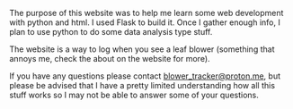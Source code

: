 The purpose of this website was to help me learn some web development with python and html. I used Flask to build it. Once I gather enough info, I plan to use python to do some data analysis type stuff.

The website is a way to log when you see a leaf blower (something that annoys me, check the about on the website for more).


If you have any questions please contact blower_tracker@proton.me, but please be advised that I have a pretty limited understanding how all this stuff works so I may not be able to answer some of your questions.
